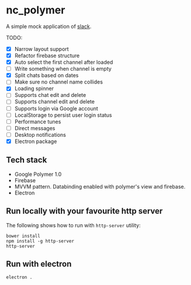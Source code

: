 # nc_polymer

A simple mock application of [slack](slack.com).

TODO:

- [x] Narrow layout support
- [x] Refactor firebase structure
- [x] Auto select the first channel after loaded
- [ ] Write something when channel is empty
- [x] Split chats based on dates
- [ ] Make sure no channel name collides
- [x] Loading spinner
- [ ] Supports chat edit and delete
- [ ] Supports channel edit and delete
- [ ] Supports login via Google account
- [ ] LocalStorage to persist user login status
- [ ] Performance tunes
- [ ] Direct messages
- [ ] Desktop notifications
- [x] Electron package

## Tech stack
- Google Polymer 1.0
- Firebase
- MVVM pattern. Databinding enabled with polymer's view and firebase.
- Electron

## Run locally with your favourite http server
The following shows how to run with `http-server` utility:
```
bower install
npm install -g http-server
http-server
```
## Run with electron
```
electron .
```
